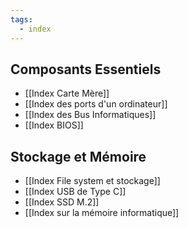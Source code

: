 ```yaml
---
tags:
  - index
---
```


## Composants Essentiels
- [[Index Carte Mère]]
- [[Index des ports d'un ordinateur]]
- [[Index des Bus Informatiques]]
- [[Index BIOS]]

## Stockage et Mémoire
- [[Index File system et stockage]]
- [[Index USB de Type C]]
- [[Index SSD M.2]]
- [[Index sur la mémoire informatique]]
